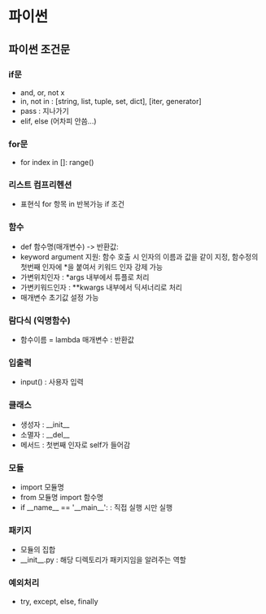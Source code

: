 # 파이썬

## 파이썬 조건문

### if문

- and, or, not x
- in, not in : [string, list, tuple, set, dict], [iter, generator]
- pass : 지나가기
- elif, else (어차피 안씀...)

### for문

- for index in []: range()

### 리스트 컴프리헨션

- 표현식 for 항목 in 반복가능 if 조건

### 함수

- def 함수명(매개변수) -> 반환값:
- keyword argument 지원: 함수 호출 시 인자의 이름과 값을 같이 지정, 함수정의 첫번째 인자에 \*을 붙여서 키워드 인자 강제 가능
- 가변위치인자 : \*args 내부에서 튜플로 처리
- 가변키워드인자 : \*\*kwargs 내부에서 딕셔너리로 처리
- 매개변수 초기값 설정 가능

### 람다식 (익명함수)

- 함수이름 = lambda 매개변수 : 반환값

### 입출력

- input() : 사용자 입력

### 클래스

- 생성자 : \_\_init\_\_
- 소멸자 : \_\_del\_\_
- 메서드 : 첫번째 인자로 self가 들어감

### 모듈

- import 모듈명
- from 모듈명 import 함수명
- if \_\_name\_\_ == '\_\_main\_\_': : 직접 실행 시만 실행

### 패키지

- 모듈의 집합
- \_\_init\_\_.py : 해당 디렉토리가 패키지임을 알려주는 역할

### 예외처리

- try, except, else, finally
